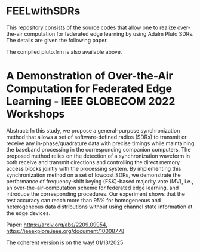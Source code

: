# FEELwithSDRs
This repository consists of the source codes that allow one to realize over-the-air computation for federated edge learning by using Adalm Pluto SDRs. The details are given the following paper.

The compiled pluto.frm is also available above.

# A Demonstration of Over-the-Air Computation for Federated Edge Learning - IEEE GLOBECOM 2022 Workshops
Abstract:
In this study, we propose a general-purpose synchronization method that allows a set of software-defined radios (SDRs) to transmit or receive any in-phase/quadrature data with precise timings while maintaining the baseband processing in the corresponding companion computers. The proposed method relies on the detection of a synchronization waveform in both receive and transmit directions and controlling the direct memory access blocks jointly with the processing system. By implementing this synchronization method on a set of lowcost SDRs, we demonstrate the performance of frequency-shift keying (FSK)-based majority vote (MV), i.e., an over-the-air-computation scheme for federated edge learning, and introduce the corresponding procedures. Our experiment shows that the test accuracy can reach more than 95% for homogeneous and heterogeneous data distributions without using channel state information at the edge devices.

Paper: https://arxiv.org/abs/2209.09954, https://ieeexplore.ieee.org/document/10008778


The coherent version is on the way! 01/13/2025

